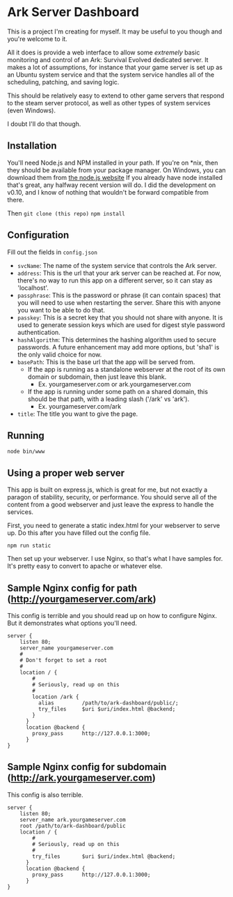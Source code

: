# Ark Server Dashboard

This is a project I'm creating for myself. It may be useful to you though and you're welcome to it.

All it does is provide a web interface to allow some *extremely* basic monitoring and control of an Ark: Survival Evolved
dedicated server. It makes a lot of assumptions, for instance that your game server is set up as an Ubuntu system service
and that the system service handles all of the scheduling, patching, and saving logic.

This should be relatively easy to extend to other game servers that respond to the steam server protocol, as well as other
types of system services (even Windows).

I doubt I'll do that though.

## Installation

You'll need Node.js and NPM installed in your path. If you're on *nix, then they should be available from your package manager.
On Windows, you can download them from [the node.js website](https://nodejs.org/)
If you already have node installed that's great, any halfway recent version will do. I did the development on v0.10, and I know of nothing that wouldn't be forward compatible from there.

Then
`git clone (this repo)`
`npm install`

## Configuration

Fill out the fields in `config.json`

* `svcName`: The name of the system service that controls the Ark server.
* `address`: This is the url that your ark server can be reached at. For now, there's no way to run this app on a different server, so it can stay as 'localhost'.
* `passphrase`: This is the password or phrase (it can contain spaces) that you will need to use when restarting the server. Share this with anyone you want to be able to do that.
* `passkey`: This is a secret key that you should not share with anyone. It is used to generate session keys which are used for digest style password authentication.
* `hashAlgorithm`: This determines the hashing algorithm used to secure passwords. A future enhancement may add more options, but 'sha1' is the only valid choice for now.
* `basePath`: This is the base url that the app will be served from.
    * If the app is running as a standalone webserver at the root of its own domain or subdomain, then just leave this blank.
        * Ex. yourgameserver.com or ark.yourgameserver.com
    * If the app is running under some path on a shared domain, this should be that path, with a leading slash ('/ark' vs 'ark').
        * Ex. yourgameserver.com/ark
* `title`: The title you want to give the page.

## Running

`node bin/www`

## Using a proper web server

This app is built on express.js, which is great for me, but not exactly a paragon of stability, security, or performance.
You should serve all of the content from a good webserver and just leave the express to handle the services.

First, you need to generate a static index.html for your webserver to serve up. Do this after you have filled out the config file.

`npm run static`

Then set up your webserver. I use Nginx, so that's what I have samples for. It's pretty easy to convert to apache or whatever else.

## Sample Nginx config for path (http://yourgameserver.com/ark)

This config is terrible and you should read up on how to configure Nginx. But it demonstrates what options you'll need.

```
server {
    listen 80;
    server_name yourgameserver.com
    #
    # Don't forget to set a root
    #
    location / {
        #
        # Seriously, read up on this
        #
        location /ark {
          alias		    /path/to/ark-dashboard/public/;
          try_files		$uri $uri/index.html @backend;
        }
      }
      location @backend {
        proxy_pass		http://127.0.0.1:3000;
      }
}
```

## Sample Nginx config for subdomain (http://ark.yourgameserver.com)

This config is also terrible.

```
server {
    listen 80;
    server_name ark.yourgameserver.com
    root /path/to/ark-dashboard/public
    location / {
        #
        # Seriously, read up on this
        #
        try_files		$uri $uri/index.html @backend;
      }
      location @backend {
        proxy_pass		http://127.0.0.1:3000;
      }
}
```
